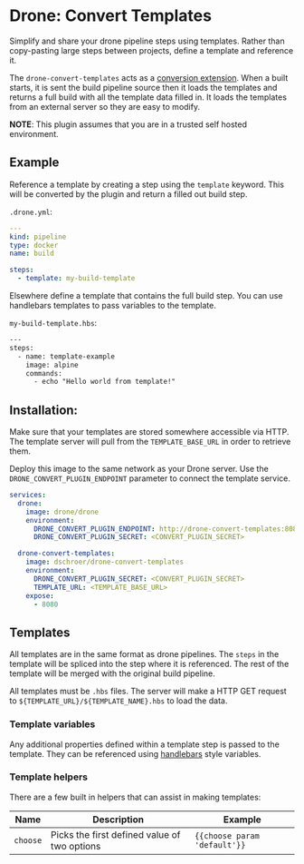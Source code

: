 # Drone: Convert Templates

Simplify and share your drone pipeline steps using templates. Rather than copy-pasting large steps between projects, define a template and reference it. 

The `drone-convert-templates` acts as a [conversion extension](https://docs.drone.io/extensions/conversion/). When a built starts, it is sent the build pipeline source then it loads the templates and returns a full build with all the template data filled in. It loads the templates from an external server so they are easy to modify.

**NOTE**: This plugin assumes that you are in a trusted self hosted environment.

## Example

Reference a template by creating a step using the `template` keyword. This will be converted by the plugin and return a filled out build step.

`.drone.yml`:

```yml
---
kind: pipeline
type: docker
name: build

steps:
  - template: my-build-template
```

Elsewhere define a template that contains the full build step. You can use handlebars templates to pass variables to the template. 

`my-build-template.hbs`:

```hbs
---
steps:
  - name: template-example
    image: alpine
    commands:
      - echo "Hello world from template!"
```

## Installation:

Make sure that your templates are stored somewhere accessible via HTTP. The template server will pull from the `TEMPLATE_BASE_URL` in order to retrieve them. 

Deploy this image to the same network as your Drone server. Use the `DRONE_CONVERT_PLUGIN_ENDPOINT` parameter to connect the template service.

```yaml
services:
  drone:
    image: drone/drone
    environment:
      DRONE_CONVERT_PLUGIN_ENDPOINT: http://drone-convert-templates:8080/
      DRONE_CONVERT_PLUGIN_SECRET: <CONVERT_PLUGIN_SECRET>

  drone-convert-templates:
    image: dschroer/drone-convert-templates
    environment:
      DRONE_CONVERT_PLUGIN_SECRET: <CONVERT_PLUGIN_SECRET>
      TEMPLATE_URL: <TEMPLATE_BASE_URL>
    expose:
      - 8080
```

## Templates

All templates are in the same format as drone pipelines. The `steps` in the template will be spliced into the step where it is referenced. The rest of the template will be merged with the original build pipeline.

All templates must be `.hbs` files. The server will make a HTTP GET request to `${TEMPLATE_URL}/${TEMPLATE_NAME}.hbs` to load the data.

### Template variables

Any additional properties defined within a template step is passed to the template. They can be referenced using [handlebars](https://handlebarsjs.com/) style variables. 

### Template helpers

There are a few built in helpers that can assist in making templates:

|Name|Description|Example|
|---|---|---|
|`choose`|Picks the first defined value of two options| `{{choose param 'default'}}` |